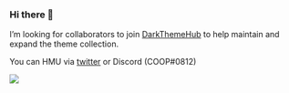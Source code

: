 ### Hi there 👋

I’m looking for collaborators to join [DarkThemeHub](https://github.com/DarkThemeHub) to help maintain and expand the theme collection.

You can HMU via [twitter](https://twitter.com/ItsSnazzie) or Discord (COOP#0812)

<img src="https://i.gyazo.com/1dd34027bcc3a4e2a9b8d2b19bba78b9.png"/>
